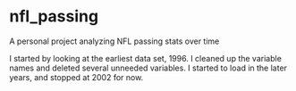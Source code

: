 # nfl_passing
A personal project analyzing NFL passing stats over time

I started by looking at the earliest data set, 1996. I cleaned up the variable names and deleted several unneeded variables. I started to load in the later years, and stopped at 2002 for now.